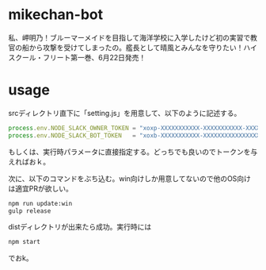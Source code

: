 # mikechan-bot
私、岬明乃！ブルーマーメイドを目指して海洋学校に入学したけど初の実習で教官の船から攻撃を受けてしまったの。艦長として晴風とみんなを守りたい！ハイスクール・フリート第一巻、6月22日発売！

# usage
srcディレクトリ直下に「setting.js」を用意して、以下のように記述する。

```js
process.env.NODE_SLACK_OWNER_TOKEN = "xoxp-XXXXXXXXXXX-XXXXXXXXXXX-XXXXXXXXXXX-XXXXXXXXXX";
process.env.NODE_SLACK_BOT_TOKEN   = "xoxb-XXXXXXXXXXX-XXXXXXXXXXXXXXXXXXXXXXXX";
```

もしくは、実行時パラメータに直接指定する。どっちでも良いのでトークンを与えればおｋ。

次に、以下のコマンドをぶち込む。win向けしか用意してないので他のOS向けは適宜PRが欲しい。

```bash
npm run update:win
gulp release
```

distディレクトリが出来たら成功。実行時には

```bash
npm start
```

でおk。

